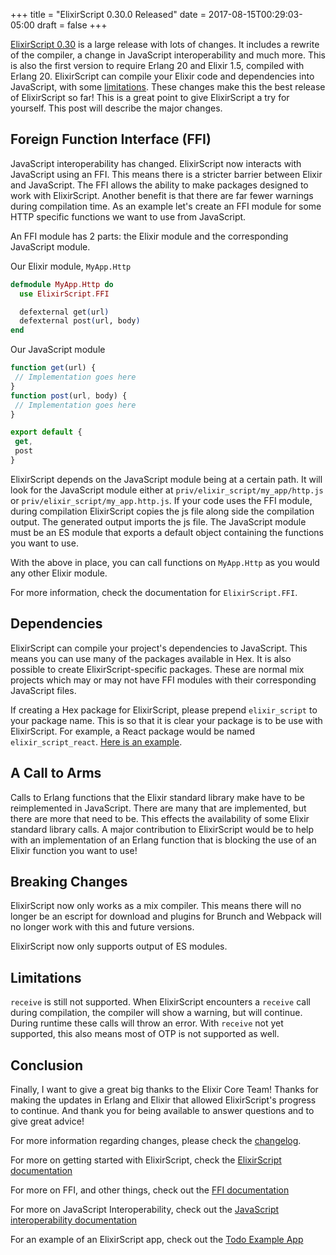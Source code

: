+++
title = "ElixirScript 0.30.0 Released"
date = 2017-08-15T00:29:03-05:00
draft = false
+++

[ElixirScript 0.30](https://hex.pm/packages/elixir_script) is a large release with lots of changes. It includes a rewrite of the compiler, a change in JavaScript interoperability and much more. This is also the first version to require Erlang 20 and Elixir 1.5, compiled with Erlang 20. ElixirScript can compile your Elixir code and dependencies into JavaScript, with some [limitations](#limitations). These changes make this the best release of ElixirScript so far! This is a great point to give ElixirScript a try for yourself. This post will describe the major changes.

## Foreign Function Interface (FFI)

JavaScript interoperability has changed. ElixirScript now interacts with JavaScript using an FFI. This means there is a stricter barrier between Elixir and JavaScript. The FFI allows the ability to make packages designed to work with ElixirScript. Another benefit is that there are far fewer warnings during compilation time. As an example let's create an FFI module for some HTTP specific functions we want to use from JavaScript.

An FFI module has 2 parts: the Elixir module and the corresponding JavaScript module.

Our Elixir module, `MyApp.Http`
```elixir
defmodule MyApp.Http do
  use ElixirScript.FFI

  defexternal get(url)
  defexternal post(url, body)
end
```

Our JavaScript module
```javascript
function get(url) {
 // Implementation goes here
}
function post(url, body) {
 // Implementation goes here
}

export default {
 get,
 post
}
```

ElixirScript depends on the JavaScript module being at a certain path. It will look for the JavaScript module either at `priv/elixir_script/my_app/http.js` or `priv/elixir_script/my_app.http.js`. If your code uses the FFI module, during compilation ElixirScript copies the js file along side the compilation output. The generated output imports the js file. The JavaScript module must be an ES module that exports a default object containing the functions you want to use.

With the above in place, you can call functions on `MyApp.Http` as you would any other Elixir module.

For more information, check the documentation for `ElixirScript.FFI`.

## Dependencies

ElixirScript can compile your project's dependencies to JavaScript. This means you can use many of the packages available in Hex. It is also possible to create ElixirScript-specific packages. These are normal mix projects which may or may not have FFI modules with their corresponding JavaScript files.

If creating a Hex package for ElixirScript, please prepend `elixir_script` to your package name. This is so that it is clear your package is to be use with ElixirScript. For example, a React package would be named `elixir_script_react`. [Here is an example](https://github.com/elixirscript/elixirscript_react).

## A Call to Arms

Calls to Erlang functions that the Elixir standard library make have to be reimplemented in JavaScript. There are many that are implemented, but there are more that need to be. This effects the availability of some Elixir standard library calls. A major contribution to ElixirScript would be to help with an implementation of an Erlang function that is blocking the use of an Elixir function you want to use!

## Breaking Changes

ElixirScript now only works as a mix compiler. This means there will no longer be an escript for download and plugins for Brunch and Webpack will no longer work with this and future versions.

ElixirScript now only supports output of ES modules.

## Limitations

`receive` is still not supported. When ElixirScript encounters a `receive` call during compilation, the compiler will show a warning, but will continue. During runtime these calls will throw an error. With `receive` not yet supported, this also means most of OTP is not supported as well.

## Conclusion

Finally, I want to give a great big thanks to the Elixir Core Team! Thanks for making the updates in Erlang and Elixir that allowed ElixirScript's progress to continue. And thank you for being available to answer questions and to give great advice!

For more information regarding changes, please check the [changelog](https://github.com/elixirscript/elixirscript/blob/master/CHANGELOG.md).

For more on getting started with ElixirScript, check the [ElixirScript documentation](https://hexdocs.pm/elixir_script/ElixirScript.html)

For more on FFI, and other things, check out the [FFI documentation](https://hexdocs.pm/elixir_script/ElixirScript.FFI.html)

For more on JavaScript Interoperability, check out the [JavaScript interoperability documentation](https://hexdocs.pm/elixir_script/JavaScriptInterop.md)

For an example of an ElixirScript app, check out the [Todo Example App](https://github.com/elixirscript/todo-elixirscript)
